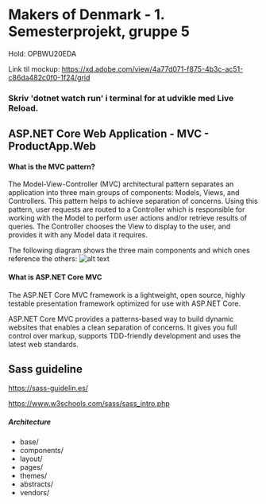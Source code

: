 # Makers of Denmark - 1. Semesterprojekt, gruppe 5
Hold: OPBWU20EDA

Link til mockup: https://xd.adobe.com/view/4a77d071-f875-4b3c-ac51-c86da482c0f0-1f24/grid

### Skriv 'dotnet watch run' i terminal for at udvikle med Live Reload.

## ASP.NET Core Web Application - MVC - ProductApp.Web

#### What is the MVC pattern?

The Model-View-Controller (MVC) architectural pattern separates an application into three main groups of components: 
Models, Views, and Controllers. This pattern helps to achieve separation of concerns. Using this pattern, 
user requests are routed to a Controller which is responsible for working with the Model to perform user actions 
and/or retrieve results of queries. The Controller chooses the View to display to the user, and provides it with any Model data it requires.

The following diagram shows the three main components and which ones reference the others:
![alt text](https://docs.microsoft.com/en-us/aspnet/core/mvc/overview/_static/mvc.png?view=aspnetcore-5.0 "MVC")

#### What is ASP.NET Core MVC

The ASP.NET Core MVC framework is a lightweight, open source, highly testable presentation framework optimized for use with ASP.NET Core.

ASP.NET Core MVC provides a patterns-based way to build dynamic websites that enables a clean separation of concerns. 
It gives you full control over markup, supports TDD-friendly development and uses the latest web standards.

## Sass guideline
https://sass-guidelin.es/ 

https://www.w3schools.com/sass/sass_intro.php

##### Architecture

* base/
* components/
* layout/
* pages/
* themes/
* abstracts/
* vendors/